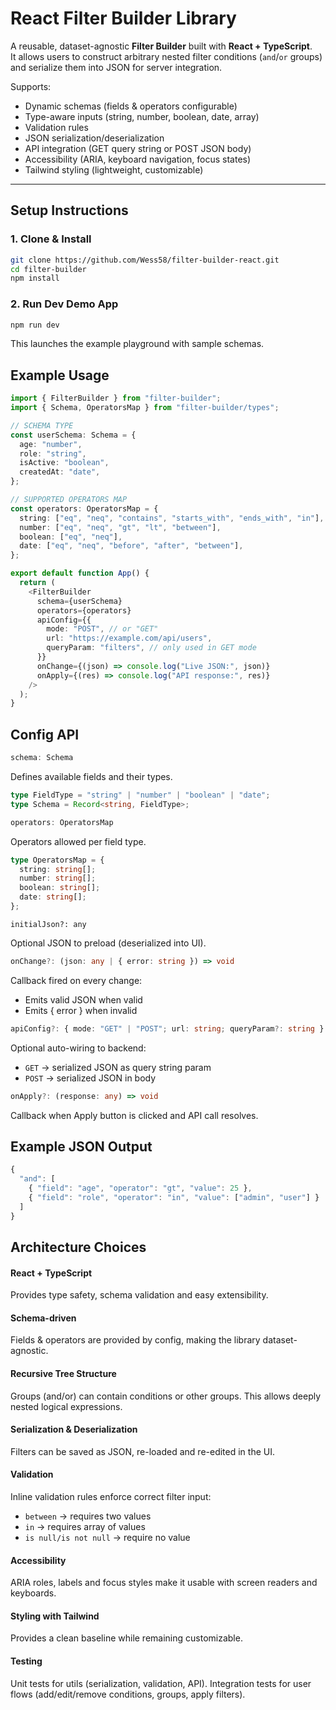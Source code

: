 # React Filter Builder Library

A reusable, dataset-agnostic **Filter Builder** built with **React + TypeScript**.  
It allows users to construct arbitrary nested filter conditions (`and`/`or` groups) and serialize them into JSON for server integration.  

Supports:
- Dynamic schemas (fields & operators configurable)
- Type-aware inputs (string, number, boolean, date, array)
- Validation rules
- JSON serialization/deserialization
- API integration (GET query string or POST JSON body)
- Accessibility (ARIA, keyboard navigation, focus states)
- Tailwind styling (lightweight, customizable)

---

## Setup Instructions

### 1. Clone & Install
```bash
git clone https://github.com/Wess58/filter-builder-react.git
cd filter-builder
npm install
```

### 2. Run Dev Demo App
```bash 
npm run dev
```
This launches the example playground with sample schemas.

## Example Usage
```ts
import { FilterBuilder } from "filter-builder";
import { Schema, OperatorsMap } from "filter-builder/types";

// SCHEMA TYPE
const userSchema: Schema = {
  age: "number",
  role: "string",
  isActive: "boolean",
  createdAt: "date",
};

// SUPPORTED OPERATORS MAP
const operators: OperatorsMap = {
  string: ["eq", "neq", "contains", "starts_with", "ends_with", "in"],
  number: ["eq", "neq", "gt", "lt", "between"],
  boolean: ["eq", "neq"],
  date: ["eq", "neq", "before", "after", "between"],
};

export default function App() {
  return (
    <FilterBuilder
      schema={userSchema}
      operators={operators}
      apiConfig={{
        mode: "POST", // or "GET"
        url: "https://example.com/api/users",
        queryParam: "filters", // only used in GET mode
      }}
      onChange={(json) => console.log("Live JSON:", json)}
      onApply={(res) => console.log("API response:", res)}
    />
  );
}
```

## Config API
```ts
schema: Schema
```

Defines available fields and their types.
```ts
type FieldType = "string" | "number" | "boolean" | "date";
type Schema = Record<string, FieldType>;
```

```ts
operators: OperatorsMap
```
Operators allowed per field type.
```ts
type OperatorsMap = {
  string: string[];
  number: string[];
  boolean: string[];
  date: string[];
};
```
```
initialJson?: any
```
Optional JSON to preload (deserialized into UI).
```ts
onChange?: (json: any | { error: string }) => void
```
Callback fired on every change:
- Emits valid JSON when valid
- Emits { error } when invalid

```ts
apiConfig?: { mode: "GET" | "POST"; url: string; queryParam?: string }
```
Optional auto-wiring to backend:
- `GET` → serialized JSON as query string param
- `POST` → serialized JSON in body

```ts
onApply?: (response: any) => void
```
Callback when Apply button is clicked and API call resolves.

## Example JSON Output
```ts
{
  "and": [
    { "field": "age", "operator": "gt", "value": 25 },
    { "field": "role", "operator": "in", "value": ["admin", "user"] }
  ]
}
```

## Architecture Choices
#### React + TypeScript
Provides type safety, schema validation and easy extensibility.

#### Schema-driven
Fields & operators are provided by config, making the library dataset-agnostic.

#### Recursive Tree Structure
Groups (and/or) can contain conditions or other groups.
This allows deeply nested logical expressions.

#### Serialization & Deserialization
Filters can be saved as JSON, re-loaded and re-edited in the UI.

#### Validation
Inline validation rules enforce correct filter input:

- `between` → requires two values
- `in` → requires array of values
- `is null/is not null` → require no value

#### Accessibility
ARIA roles, labels and focus styles make it usable with screen readers and keyboards.

#### Styling with Tailwind
Provides a clean baseline while remaining customizable.

#### Testing
Unit tests for utils (serialization, validation, API).
Integration tests for user flows (add/edit/remove conditions, groups, apply filters).


